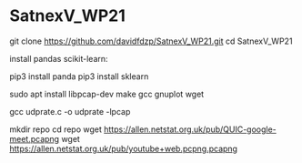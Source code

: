 # SatnexV_WP21

git clone https://github.com/davidfdzp/SatnexV_WP21.git
cd SatnexV_WP21

install pandas scikit-learn:

pip3 install panda
pip3 install sklearn

sudo apt install libpcap-dev make gcc gnuplot wget

gcc udprate.c -o udprate -lpcap

mkdir repo
cd repo
wget https://allen.netstat.org.uk/pub/QUIC-google-meet.pcapng
wget https://allen.netstat.org.uk/pub/youtube+web.pcpng.pcapng
